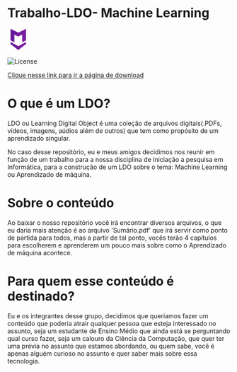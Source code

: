 # Trabalho-LDO- Machine Learning

![Markdown Logo](https://github.com/adam-p/markdown-here/raw/master/src/common/images/icon48.png "Markdown Logo")

![License](https://img.shields.io/cran/l/devtools?color=GPL3&label=licen%C3%A7a&logo=GPL3&logoColor=GPL3&style=plastic "License")


[Clique nesse link para ir a página de download](https://github.com/MysteRys337/Trabalho-LDO-ML/releases)

# O que é um LDO?

LDO ou Learning Digital Object é uma coleção de arquivos digitais(.PDFs, vídeos, imagens, aúdios além de outros) que tem como propósito de um aprendizado singular.

No caso desse repositório, eu e meus amigos decidimos nos reunir em função de um trabalho para a nossa disciplina de Iniciação a pesquisa em Informática, para a construção de um LDO sobre o tema: Machine Learning ou Aprendizado de máquina.

# Sobre o conteúdo

Ao baixar o nosso repositório você irá encontrar diversos arquivos, o que eu daria mais atenção é ao arquivo 'Sumário.pdf' que irá servir como ponto de partida para todos, mas a partir de tal ponto, vocês terão 4 capítulos para escolherem e aprenderem um pouco mais sobre como o Aprendizado de máquina acontece.

# Para quem esse conteúdo é destinado?

Eu e os integrantes desse grupo, decidimos que queriamos fazer um conteúdo que poderia atrair qualquer pessoa que esteja interessado no assunto, seja um estudante de Ensino Médio que ainda está se perguntando qual curso fazer, seja um calouro da Ciência da Computação, que quer ter uma prévia no assunto que estamos abordando, ou quem sabe, você é apenas alguém curioso no assunto e quer saber mais sobre essa tecnologia.


